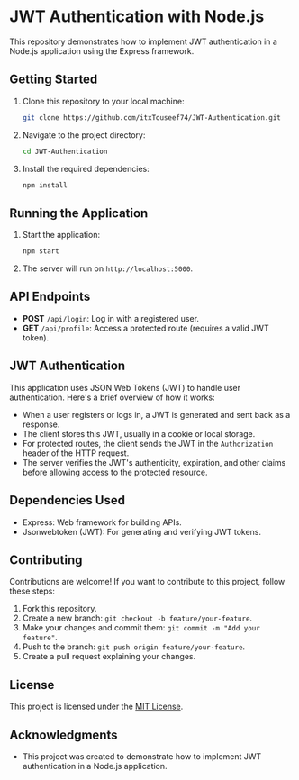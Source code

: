 # JWT Authentication with Node.js

This repository demonstrates how to implement JWT authentication in a Node.js application using the Express framework.

## Getting Started

1. Clone this repository to your local machine:

   ```bash
   git clone https://github.com/itxTouseef74/JWT-Authentication.git
   ```

2. Navigate to the project directory:

   ```bash
   cd JWT-Authentication
   ```

3. Install the required dependencies:

   ```bash
   npm install
   ```

## Running the Application

1. Start the application:

   ```bash
   npm start
   ```

2. The server will run on `http://localhost:5000`.

## API Endpoints

- **POST** `/api/login`: Log in with a registered user.
- **GET** `/api/profile`: Access a protected route (requires a valid JWT token).

## JWT Authentication

This application uses JSON Web Tokens (JWT) to handle user authentication. Here's a brief overview of how it works:

- When a user registers or logs in, a JWT is generated and sent back as a response.
- The client stores this JWT, usually in a cookie or local storage.
- For protected routes, the client sends the JWT in the `Authorization` header of the HTTP request.
- The server verifies the JWT's authenticity, expiration, and other claims before allowing access to the protected resource.

## Dependencies Used

- Express: Web framework for building APIs.
- Jsonwebtoken (JWT): For generating and verifying JWT tokens.

## Contributing

Contributions are welcome! If you want to contribute to this project, follow these steps:

1. Fork this repository.
2. Create a new branch: `git checkout -b feature/your-feature`.
3. Make your changes and commit them: `git commit -m "Add your feature"`.
4. Push to the branch: `git push origin feature/your-feature`.
5. Create a pull request explaining your changes.

## License

This project is licensed under the [MIT License](LICENSE).

## Acknowledgments

- This project was created to demonstrate how to implement JWT authentication in a Node.js application.
